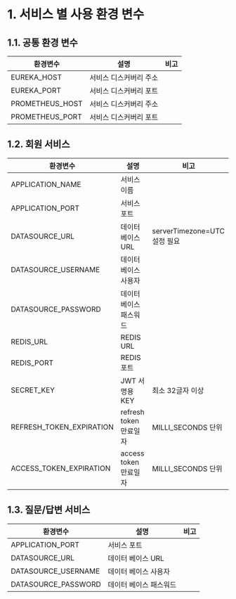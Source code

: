 # 1. 서비스 별 사용 환경 변수

## 1.1. 공통 환경 변수

| 환경변수            | 설명           | 비고 |
|-----------------|--------------|----|
| EUREKA_HOST     | 서비스 디스커버리 주소 |    |
| EUREKA_PORT     | 서비스 디스커버리 포트 |    |
| PROMETHEUS_HOST | 서비스 디스커버리 주소 |    |
| PROMETHEUS_PORT | 서비스 디스커버리 포트 |    |

## 1.2. 회원 서비스

| 환경변수                     | 설명                 | 비고                       |
|--------------------------|--------------------|--------------------------|
| APPLICATION_NAME         | 서비스 이름             |                          |
| APPLICATION_PORT         | 서비스 포트             |                          |
| DATASOURCE_URL           | 데이터베이스 URL         | serverTimezone=UTC 설정 필요 |
| DATASOURCE_USERNAME      | 데이터베이스 사용자         |                          |
| DATASOURCE_PASSWORD      | 데이터베이스 패스워드        |                          |
| REDIS_URL                | REDIS URL          |                          |
| REDIS_PORT               | REDIS 포트           |                          |
| SECRET_KEY               | JWT 서명용 KEY        | 최소 32글자 이상               |
| REFRESH_TOKEN_EXPIRATION | refresh token 만료일자 | MILLI_SECONDS 단위         |
| ACCESS_TOKEN_EXPIRATION  | access token 만료일자  | MILLI_SECONDS 단위         |

## 1.3. 질문/답변 서비스

| 환경변수                | 설명           | 비고 |
|---------------------|--------------|----|
| APPLICATION_PORT    | 서비스 포트       |    |
| DATASOURCE_URL      | 데이터 베이스 URL  |    |
| DATASOURCE_USERNAME | 데이터 베이스 사용자  |    |
| DATASOURCE_PASSWORD | 데이터 베이스 패스워드 |    |
